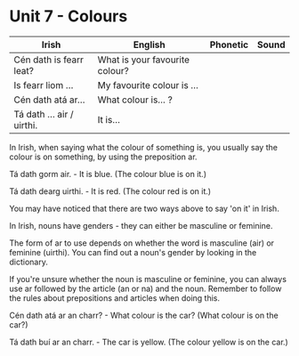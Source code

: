 # Unit 7 - Colours

|Irish|English|Phonetic|Sound|
|------|-------|--------|-----|
|Cén dath is fearr leat?|What is your favourite colour?
|Is fearr liom …|My favourite colour is …
|Cén dath atá ar…|What colour is… ?
|Tá dath … air / uirthi.|It is…




In Irish, when saying what the colour of something is, you usually say the colour is on something, by using the preposition ar.

Tá dath gorm air. - It is blue. (The colour blue is on it.)

Tá dath dearg uirthi. - It is red. (The colour red is on it.)

You may have noticed that there are two ways above to say 'on it' in Irish.

In Irish, nouns have genders - they can either be masculine or feminine.

The form of ar to use depends on whether the word is masculine (air) or feminine (uirthi). You can find out a noun's gender by looking in the dictionary.

If you're unsure whether the noun is masculine or feminine, you can always use ar followed by the article (an or na) and the noun. Remember to follow the rules about prepositions and articles when doing this.

Cén dath atá ar an charr? - What colour is the car? (What colour is on the car?)

Tá dath buí ar an charr. - The car is yellow. (The colour yellow is on the car.)

